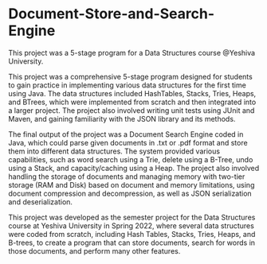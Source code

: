 # Document-Store-and-Search-Engine
This project was a 5-stage program for a Data Structures course @Yeshiva University.

This project was a comprehensive 5-stage program designed for students to gain practice in implementing various data structures for the first time using Java. The data structures included HashTables, Stacks, Tries, Heaps, and BTrees, which were implemented from scratch and then integrated into a larger project. The project also involved writing unit tests using JUnit and Maven, and gaining familiarity with the JSON library and its methods.

The final output of the project was a Document Search Engine coded in Java, which could parse given documents in .txt or .pdf format and store them into different data structures. The system provided various capabilities, such as word search using a Trie, delete using a B-Tree, undo using a Stack, and capacity/caching using a Heap. The project also involved handling the storage of documents and managing memory with two-tier storage (RAM and Disk) based on document and memory limitations, using document compression and decompression, as well as JSON serialization and deserialization.

This project was developed as the semester project for the Data Structures course at Yeshiva University in Spring 2022, where several data structures were coded from scratch, including Hash Tables, Stacks, Tries, Heaps, and B-trees, to create a program that can store documents, search for words in those documents, and perform many other features.
